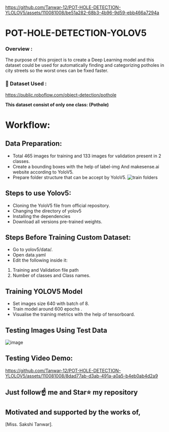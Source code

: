 
https://github.com/Tanwar-12/POT-HOLE-DETECTION-YLOLOV5/assets/110081008/be51a282-68b3-4b96-9d59-ebb466a7294a
# POT-HOLE-DETECTION-YOLOV5



### Overview : 
The purpose of this project is to create a Deep Learning model and this dataset could be used for automatically finding and categorizing potholes in city streets so the worst ones can be fixed faster.


### 📁 Dataset Used : 
https://public.roboflow.com/object-detection/pothole
 

**This dataset consist of only one class: (Pothole)**



# Workflow:
  ## Data Preparation:
  * Total 465 images for training and 133 images for validation present in 2 classes.
  * Create a bounding boxes with the help of label-img And makesense.ai website according to YoloV5.
  * Prepare folder structure that can be accept by YoloV5.
  ![train folders](https://github.com/Tanwar-12/Face-Mask-Detection/assets/110081008/69b19a8e-2f81-4d9b-a762-ffa73ac59be1)
## Steps to use Yolov5:
* Cloning the YoloV5 file from official repository.
* Changing the directory of yolov5
* Installing the dependencies
* Download all versions pre-trained weights.

 ## Steps Before Training Custom Dataset:
* Go to yolov5/data/.
* Open data.yaml
* Edit the following inside it:

 1. Training and Validation file path
 2. Number of classes and Class names.

  ## Training YOLOV5 Model
* Set images size 640 with batch of 8.
* Train model around 600 epochs .
* Visualise the training metrics with the help of tensorboard.

 ## Testing Images Using Test Data

![image](https://github.com/Tanwar-12/POT-HOLE-DETECTION-YLOLOV5/assets/110081008/27b11bc0-f684-4a62-a257-28dd3b017d49)


## Testing Video Demo:
 


https://github.com/Tanwar-12/POT-HOLE-DETECTION-YLOLOV5/assets/110081008/8dad77ab-d3ab-491a-a0a5-b4eb0ab4d2a9


  











## Just follow☝️ me and Star⭐ my repository 
## Motivated and supported by the works of,
[Miss. Sakshi Tanwar].
